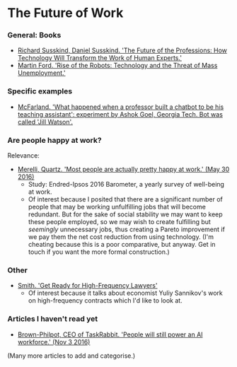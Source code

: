 # The Future of Work

### General: Books
* [Richard Susskind, Daniel Susskind. 'The Future of the Professions: How Technology Will Transform the Work of Human Experts.'](https://www.amazon.co.uk/Future-Professions-Technology-Transform-Experts/dp/0198713398)
* [Martin Ford. 'Rise of the Robots: Technology and the Threat of Mass Unemployment.'](https://www.amazon.co.uk/dp/B0147D1WIO/ref=dp-kindle-redirect?_encoding=UTF8&btkr=1)

### Specific examples
* [McFarland. 'What happened when a professor built a chatbot to be his teaching assistant': experiment by Ashok Goel, Georgia Tech. Bot was called 'Jill Watson'.](https://www.washingtonpost.com/news/innovations/wp/2016/05/11/this-professor-stunned-his-students-when-he-revealed-the-secret-identity-of-his-teaching-assistant/)

### Are people happy at work?
Relevance: 
* [Merelli, Quartz. 'Most people are actually pretty happy at work.' (May 30 2016)](http://qz.com/695071/most-people-are-actually-pretty-happy-at-work/)
	* Study: Endred-Ipsos 2016 Barometer, a yearly survey of well-being at work.
	* Of interest because I posited that there are a significant number of people that may be working unfulfilling jobs that will become redundant. But for the sake of social stability we may want to keep these people employed, so we may wish to create fulfilling but *seemingly* unnecessary jobs, thus creating a Pareto improvement if we pay them the net cost reduction from using technology. (I'm cheating because this is a poor comparative, but anyway. Get in touch if you want the more formal construction.)

### Other
* [Smith. 'Get Ready for High-Frequency Lawyers'](https://www.bloomberg.com/view/articles/2016-05-10/get-ready-for-high-frequency-lawyers) 
	* Of interest because it talks about economist Yuliy Sannikov's work on high-frequency contracts which I'd like to look at.

### Articles I haven't read yet
* [Brown-Philpot, CEO of TaskRabbit. 'People will still power an AI workforce.' (Nov 3 2016)](http://www.theverge.com/a/verge-2021/stacy-brown-philpot-taskrabbit-ceo-interview-ai-gig-economy)


(Many more articles to add and categorise.)
